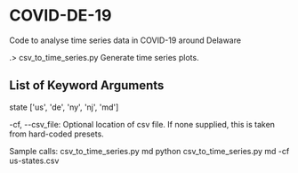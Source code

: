# COVID-DE-19
Code to analyse time series data in COVID-19 around Delaware

.>  csv_to_time_series.py
   Generate time series plots.
   
   List of Keyword Arguments
   -------------------------
   state ['us', 'de', 'ny', 'nj', 'md']
   
   -cf, --csv_file: Optional location of csv file. If none supplied, this is taken from hard-coded presets.
   
   Sample calls: 
   csv_to_time_series.py md
   python csv_to_time_series.py md -cf us-states.csv
